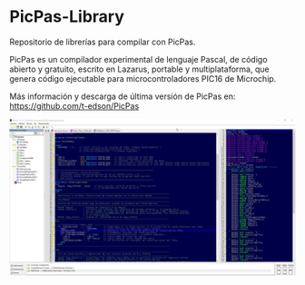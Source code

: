 # PicPas-Library

Repositorio de librerías para compilar con PicPas.

PicPas es un compilador experimental de lenguaje Pascal, de código abierto y gratuito, escrito en Lazarus, portable y multiplataforma, que genera código ejecutable para microcontroladores PIC16 de Microchip.

Más información y descarga de última versión de PicPas en: https://github.com/t-edson/PicPas

![IDE Personalizado de PicPas](https://raw.githubusercontent.com/AguHDz/PicPas-Librerias_y_Programas/master/IDE_PicPas_Personalizado.jpg "IDE Personalizado de PicPas")
